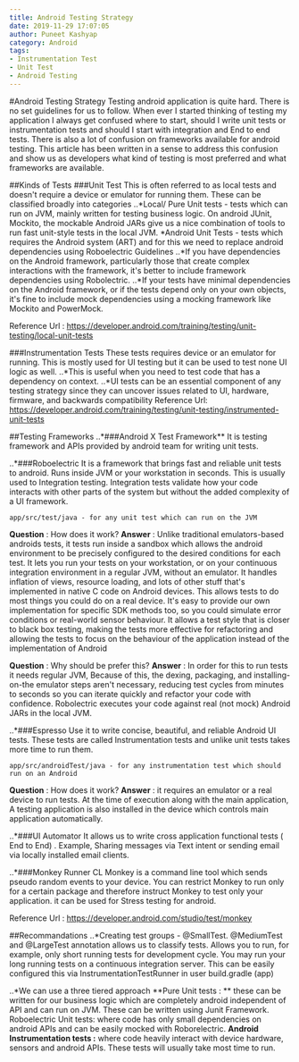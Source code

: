 ```yaml
---
title: Android Testing Strategy
date: 2019-11-29 17:07:05
author: Puneet Kashyap
category: Android
tags: 
- Instrumentation Test
- Unit Test
- Android Testing
---
```


#Android Testing Strategy
Testing android application is quite hard. There is no set guidelines for us to follow. When ever I started thinking of testing my application I always get confused where to start, should I write unit tests or instrumentation tests and should I start with integration and End to end tests. There is also a lot of confusion on frameworks available for android testing.
This article has been written in a sense to address this confusion and show us as developers what kind of testing is most preferred and what frameworks are available.

##Kinds of Tests 
###Unit Test 
This is often referred to as local tests and  doesn't require a device or emulator for running them. These can be classified broadly into categories
..*Local/ Pure Unit tests - tests which can run on JVM, mainly written for testing business logic. On android JUnit, Mockito, the mockable Android JARs give us a nice combination of tools to run fast unit-style tests in the local JVM.
*Android  Unit Tests -  tests which  requires the Android system (ART) and for this we need to replace android dependencies using Roboelectric
Guidelines
..*If you have dependencies on the Android framework, particularly those that create complex interactions with the framework, it's better to include framework dependencies using Robolectric.
..*If your tests have minimal dependencies on the Android framework, or if the tests depend only on your own objects, it's fine to include mock dependencies using a mocking framework like Mockito and PowerMock.

Reference Url : https://developer.android.com/training/testing/unit-testing/local-unit-tests

###Instrumentation Tests 
These tests requires device or an emulator for running. This is mostly used for UI testing but it can be used to test none UI logic as well.
..*This is useful when you need to test code that has a dependency on context. 
..*UI tests can be an essential component of any testing strategy since they can uncover issues related to UI, hardware, firmware, and backwards compatibility
 Reference Url: https://developer.android.com/training/testing/unit-testing/instrumented-unit-tests

##Testing Frameworks
..*###Android X Test Framework**
 It is testing framework and APIs provided  by android team for writing unit tests.
 
..*###Roboelectric 
It is a framework that brings fast and reliable unit tests to android. Runs inside JVM or your workstation in seconds. This is usually used to Integration testing. Integration tests validate how your code interacts with other parts of the system but without the added complexity of a UI framework.

```app/src/test/java - for any unit test which can run on the JVM```

**Question** : How does it work?
**Answer** : Unlike traditional emulators-based androids tests, it tests run inside a sandbox which allows the android environment to be precisely configured to the desired conditions for each test. It lets you run your tests on your workstation, or on your continuous integration environment in a regular JVM, without an emulator. It handles inflation of views, resource loading, and lots of other stuff that's implemented in native C code on Android devices. This allows tests to do most things you could do on a real device. It's easy to provide  our own implementation for specific SDK methods too, so you could simulate error conditions or real-world sensor behaviour. It allows a test style that is closer to black box testing, making the tests more effective for refactoring and allowing the tests to focus on the behaviour of the application instead of the implementation of Android

**Question** : Why should be prefer this?
**Answer** : In order for this to run tests it needs regular JVM,  Because of this, the dexing, packaging, and installing-on-the emulator steps aren't necessary, reducing test cycles from minutes to seconds so you can iterate quickly and refactor your code with confidence. Robolectric executes your code against real (not mock) Android JARs in the local JVM.

..*###Espresso 
 Use it to write concise, beautiful, and reliable Android UI tests. These tests are called Instrumentation tests and unlike unit tests takes more time to run them.

```app/src/androidTest/java - for any instrumentation test which should run on an Android```

**Question** : How does it work?
**Answer** : it requires an emulator or a real device to run tests. At the time of execution along with the main application, A testing application is also installed in the device which controls main application automatically.

..*###UI Automator 
It allows us to write cross application functional tests ( End to End) . Example, Sharing messages via Text intent or sending email via locally installed email clients.

..*###Monkey Runner CL
 Monkey is a command line tool which sends pseudo random events to your device. You can restrict Monkey to run only for a certain package and therefore instruct Monkey to test only your application. it can be used for Stress testing for android.

Reference Url : https://developer.android.com/studio/test/monkey			

##Recommandations
..*Creating test groups - @SmallTest. @MediumTest and @LargeTest annotation allows us to classify tests. Allows you to run, for example, only short running tests for development cycle. You may run your long running tests on a continuous integration server.
This can be easily configured this via InstrumentationTestRunner in user build.gradle	(app)

..*We can use a three tiered approach
 **Pure Unit tests : **   these can be written for our business logic which are completely android independent of API and can run on JVM. These can be written using Junit Framework. Roboelectric Unit tests: where code has only small dependencies on android APIs and can be easily mocked with Roborelectric.
**Android Instrumentation tests :** where code heavily interact with device hardware, sensors and android APIs. These tests will usually take most time to run.



